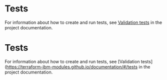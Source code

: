 # Tests

For information about how to create and run tests, see [Validation tests](https://terraform-ibm-modules.github.io/documentation/#/tests) in the project documentation.

<!-- Add any more steps that are specific to testing this module and that are not in the docs. -->

<!-- BEGIN TESTS HOOK -->

# Tests

For information about how to create and run tests, see [Validation tests](https://terraform-ibm-modules.github.io/documentation/#/tests in the project documentation.

<!-- Add any more steps that are specific to testing this module and that are not in the docs. -->
<!-- END TESTS HOOK -->
